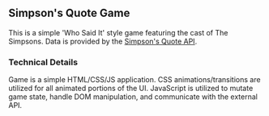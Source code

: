 ## Simpson's Quote Game

This is a simple 'Who Said It' style game featuring the cast of The Simpsons.  Data is provided by the [Simpson's Quote API](https://github.com/JLuboff/TheSimpsonsQuoteAPI).

### Technical Details

Game is a simple HTML/CSS/JS application. 
CSS animations/transitions are utilized for all animated portions of the UI.
JavaScript is utilized to mutate game state, handle DOM manipulation, and communicate with the external API.

